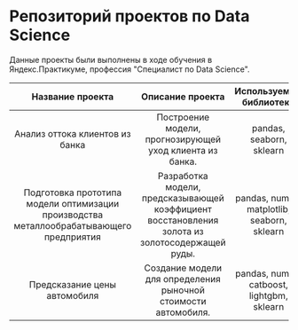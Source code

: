 # Репозиторий проектов по Data Science

Данные проекты были выполнены в ходе обучения в Яндекс.Практикуме, профессия "Специалист по Data Science".

|Название проекта|Описание проекта|Используемые библиотеки|Ссылка|
|:--------------:|:----------:|:---------------:|:---------------------:|
|Анализ оттока клиентов из банка|Построение модели, прогнозирующей уход клиента из банка.|pandas, seaborn, sklearn| [перейти к проекту](https://github.com/katebych/Projects/tree/main/bank_churn)
|Подготовка прототипа модели оптимизации производства металлообрабатывающего предприятия |Разработка модели, предсказывающей коэффициент восстановления золота из золотосодержащей руды.|pandas, numpy, matplotlib, seaborn, sklearn|[перейти к проекту](https://github.com/katebych/Projects/tree/main/gold_recovery)
|Предсказание цены автомобиля|Создание модели для определения рыночной стоимости автомобиля.|pandas, numpy, catboost, lightgbm, sklearn| [перейти к проекту](https://github.com/katebych/Projects/tree/main/car_price) | 
